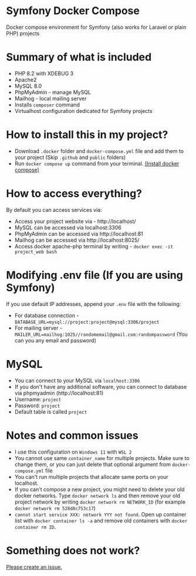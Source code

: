 # Symfony Docker Compose
Docker compose environment for Symfony (also works for Laravel or plain PHP) projects

# Summary of what is included
* PHP 8.2 with XDEBUG 3
* Apache2
* MySQL 8.0
* PhpMyAdmin - manage MySQL
* Mailhog - local mailing server
* Installs `composer` command
* Virtualhost configuration dedicated for Symfony projects

# How to install this in my project?

* Download `.docker` folder and `docker-compose.yml` file and add them to your project (Skip `.github` and `public` folders)
* Run `docker compose up` command from your terminal. [(Install docker compose)](https://docs.docker.com/compose/install/)

# How to access everything?

By default you can access services via:
* Access your project website via - http://localhost/
* MySQL can be accessed via localhost:3306
* PhpMyAdmin can be accessed via http://localhost:81
* Mailhog can be accessed via http://localhost:8025/
* Access docker apache-php terminal by writing - `docker exec -it project_web bash`

# Modifying .env file (If you are using Symfony)

If you use default IP addresses, append your `.env` file with the following:

* For database connection -`DATABASE_URL=mysql://project:project@mysql:3306/project`
* For mailing server - `MAILER_URL=mailhog:1025//randomemail@gmail.com:randompassword` (You can you any email and password)

# MySQL

* You can connect to your MySQL via `localhost:3306`
* If you don't have any additional software, you can connect to database via phpmyadmin (http://localhost:81)
* Username: `project`
* Password: `project`
* Default table is called `project`

# Notes and common issues

* I use this configuration on `Windows 11` with `WSL 2`
* You cannot use same `container_name` for multiple projects. Make sure to change them, or you can just delete that optional argument from `docker-compose.yml` file
* You can't run multiple projects that allocate same ports on your localhost.
* If you can't compose a new project, you might need to delete your old docker networks. Type `docker network ls` and then remove your old project network by writing `docker network rm NETWORK_ID` (for example `docker network rm 528d8c753c17`)
* `cannot start service XXX: network YYY not found`. Open up container list with `docker container ls -a` and remove old containers with `docker container rm ID`.

# Something does not work?

[Please create an issue.](https://github.com/kasteckis/symfony-docker-compose/issues/new)
